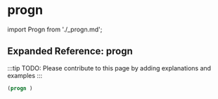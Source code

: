 # progn

import Progn from './_progn.md';

<Progn />

## Expanded Reference: progn

:::tip
TODO: Please contribute to this page by adding explanations and examples
:::

```lisp
(progn )
```
